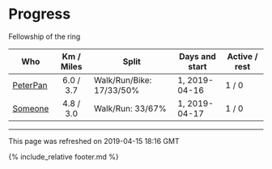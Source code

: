 
# Progress

Fellowship of the ring

| Who | Km / Miles | Split | Days and start | Active / rest |
| --- | :---: | --- | --- | --- |
| [PeterPan](users/PeterPan.md) | 6.0 / 3.7 | Walk/Run/Bike: 17/33/50% | 1, 2019-04-16 | 1 / 0 |
| [Someone](users/Someone.md) | 4.8 / 3.0 | Walk/Run: 33/67% | 1, 2019-04-17 | 1 / 0 |

---
This page was refreshed on 2019-04-15 18:16 GMT

{% include_relative footer.md %}
